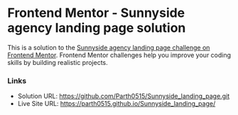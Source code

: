 # Frontend Mentor - Sunnyside agency landing page solution

This is a solution to the [Sunnyside agency landing page challenge on Frontend Mentor](https://www.frontendmentor.io/challenges/sunnyside-agency-landing-page-7yVs3B6ef). Frontend Mentor challenges help you improve your coding skills by building realistic projects.

### Links

- Solution URL: https://github.com/Parth0515/Sunnyside_landing_page.git
- Live Site URL: https://parth0515.github.io/Sunnyside_landing_page/
